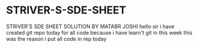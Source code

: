 # STRIVER-S-SDE-SHEET
STRIVER'S SDE SHEET SOLUTION BY MATABR JOSHI
hello sir i have created git repo today for all code because i have learn't git in this week this was the reason i put all code in rep today 
